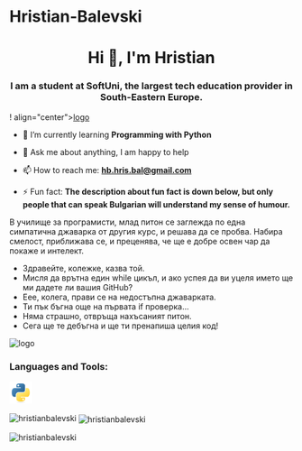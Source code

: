 # Hristian-Balevski
<h1 align="center">Hi 👋, I'm Hristian</h1>
<h3 align="center">I am a student at SoftUni, the largest tech education provider in South-Eastern Europe.</h3>

! align="center">[logo](https://softuni.bg/Files/Publications/2016/01/softuni-26_17484687.jpg)

- 🌱 I’m currently learning **Programming with Python**

- 💬 Ask me about anything, I am happy to help

- 📫 How to reach me: **hb.hris.bal@gmail.com**

- ⚡ Fun fact: **The description about fun fact is down below, but only people that can speak Bulgarian will understand my sense of humour.**

В училище за програмисти, млад питон се заглежда по една симпатична джаварка от другия курс, и решава да се пробва. Набира смелост, приближава се, и преценява, че ще е добре освен чар да покаже и интелект. 

- Здравейте, колежке, казва той. 
- Мисля да врътна един while цикъл, и ако успея да ви уцеля името ще ми дадете ли вашия GitHub?
- Еее, колега, прави се на недостъпна джаварката.
- Ти пък бъгна още на първата if проверка... 
- Няма страшно, отвръща нахъсаният питон. 
- Сега ще те дебъгна и ще ти пренапиша целия код!

![logo](https://quiz.softuni.bg/Content/images/softuni-wizard.png)

<p align="left">
</p>

<h3 align="left">Languages and Tools:</h3>
<p align="left"> <a href="https://www.python.org" target="_blank" rel="noreferrer"> <img src="https://raw.githubusercontent.com/devicons/devicon/master/icons/python/python-original.svg" alt="python" width="40" height="40"/> </a> </p>

<p><img align="left" src="https://github-readme-stats.vercel.app/api/top-langs?username=hristianbalevski&show_icons=true&locale=en&layout=compact" alt="hristianbalevski" /></p>

<p>&nbsp;<img align="center" src="https://github-readme-stats.vercel.app/api?username=hristianbalevski&show_icons=true&locale=en" alt="hristianbalevski" /></p>

<p><img align="center" src="https://github-readme-streak-stats.herokuapp.com/?user=hristianbalevski&" alt="hristianbalevski" /></p>
